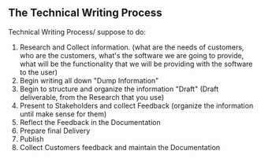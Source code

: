 ## The Technical Writing Process

Technical Writing Process/ suppose to do:
1. Research and Collect information. (what are the needs of customers, who are the customers, what's the software we are going to provide, what will be the functionality that we will be providing with the software to the user)
2. Begin writing all down "Dump Information"
3. Begin to structure and organize the information "Draft" (Draft deliverable, from the Research that you use)
4. Present to Stakeholders and collect Feedback (organize the information until make sense for them)
5. Reflect the Feedback in the Documentation
6. Prepare final Delivery
7. Publish
8. Collect Customers feedback and maintain the Documentation